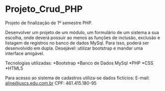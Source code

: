 # Projeto_Crud_PHP
Projeto de finalização de 1º semestre PHP.

Desenvolver um projeto de um módulo, um formulário de um sistema a sua escolha, onde deverá possuir ao menos as funções de inclusão, exclusão e listagem de registros no banco de dados MySql. Para isso, poderá ser desenvolvido em dupla.
Desejável: utilizar bootstrap e mandar uma interface amigável.


Tecnologias utilizadas: 
*Bootstrap
*Banco de Dados MySql
*PHP
*CSS
*HTML5

Para acesso ao sistema de cadastros utiliza-se dados fictícios: E-mail: aline@uscs.edu.com.br    CPF: 461.415.180-95
